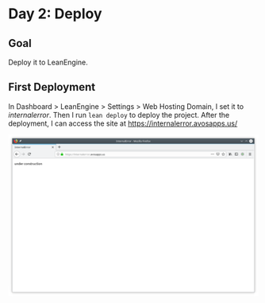 # Day 2: Deploy

## Goal

Deploy it to LeanEngine.

## First Deployment

In Dashboard > LeanEngine > Settings > Web Hosting Domain,
I set it to *internalerror*.
Then I run `lean deploy` to deploy the project.
After the deployment, I can access the site at
<https://internalerror.avosapps.us/>

![Day 2 Site Screenshot](img/02.png)
